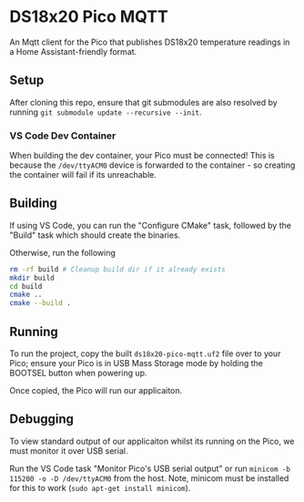 # DS18x20 Pico MQTT

An Mqtt client for the Pico that publishes DS18x20 temperature
readings in a Home Assistant-friendly format.

## Setup

After cloning this repo, ensure that git submodules are also resolved
by running `git submodule update --recursive --init`.

### VS Code Dev Container

When building the dev container, your Pico must be connected! This is because
the `/dev/ttyACM0` device is forwarded to the container - so creating the container
will fail if its unreachable.

## Building

If using VS Code, you can run the "Configure CMake" task, followed by the
"Build" task which should create the binaries.

Otherwise, run the following

```bash
rm -rf build # Cleanup build dir if it already exists
mkdir build
cd build
cmake ..
cmake --build .
```

## Running

To run the project, copy the built `ds18x20-pico-mqtt.uf2` file over to your Pico;
ensure your Pico is in USB Mass Storage mode by holding the BOOTSEL button when
powering up.

Once copied, the Pico will run our applicaiton.

## Debugging

To view standard output of our applicaiton whilst its running on the Pico,
we must monitor it over USB serial.

Run the VS Code task "Monitor Pico's USB serial output" or run
`minicom -b 115200 -o -D /dev/ttyACM0` from the host. Note, minicom must be
installed for this to work (`sudo apt-get install minicom`).
